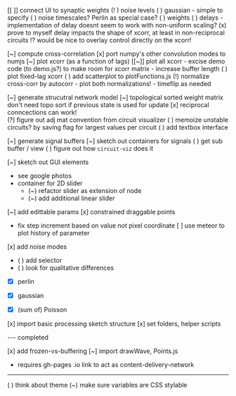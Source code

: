 [[ ]] connect UI to synaptic weights
  (! ) noise levels
    ( ) gaussian - simple to specify 
    ( ) noise timescales? Perlin as special case?
  ( ) weights
  ( ) delays
    - implementation of delay doesnt seem to work with non-uniform scaling?
    (x) prove to myself delay impacts the shape of xcorr,
      at least in non-reciprocal circuits
  !? would be nice to overlay control directly on the xcorr!

[~] compute cross-correlation
  [x] port numpy's other convolution modes to numjs
  [~] plot xcorr (as a function of lags)
    [[~]] plot all xcorr
      - excise demo code (to demo.js?) to make room for xcorr matrix 
      - increase buffer length
  ( ) plot fixed-lag xcorr
    ( )  add scatterplot to plotFunctions.js
  (!) normalize cross-corr by autocorr
    - plot both normalizations!
    - timeflip as needed


[~] generate strucutral network model 
  [~] topological sorted weight matrix
    don't need topo sort if previous state is used for update
  [x] reciprocal conncections can work!  
  (?) figure out adj mat convention from circuit visualizer 
  ( ) memoize unstable circuits? by saving flag for largest values per circuit
  ( ) add textbox interface

[~] generate signal buffers
  [~] sketch out containers for signals 
  ( ) get sub buffer / view 
	( ) figure out how `circuit-viz` does it

[~] sketch out GUI elements
  - see google photos
  - container for 2D slider
    - (~) refactor slider as extension of node
    - (~) add additional linear slider

[~] add edittable params
  [x] constrained draggable points
  - fix step increment based on value *not* pixel coordinate
  [ ] use meteor to plot history of parameter
 
[x] add noise modes
  - ( ) add selector
  - ( ) look for qualitative differences
  - [x] perlin
  - [x] gaussian
  - [x] (sum of) Poisson


[x] import basic processing sketch structure
	[x] set folders, helper scripts

--- completed

[x] add frozen-vs-buffering
[~] import drawWave, Points.js
  - requires gh-pages .io link to act as content-delivery-network
---

( ) think about theme 
	(~) make sure variables are CSS stylable
 


